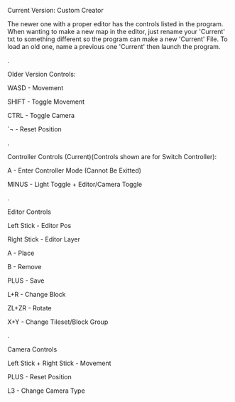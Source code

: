 Current Version: Custom Creator

The newer one with a proper editor has the controls listed in the program.
When wanting to make a new map in the editor, just rename your 'Current' txt to something different so the program can make a new 'Current' File.
To load an old one, name a previous one 'Current' then launch the program.

.

Older Version Controls:

WASD - Movement

SHIFT - Toggle Movement

CTRL - Toggle Camera

`¬ - Reset Position

.

Controller Controls (Current)(Controls shown are for Switch Controller):

A - Enter Controller Mode (Cannot Be Exitted)

MINUS - Light Toggle + Editor/Camera Toggle

.

Editor Controls

Left Stick - Editor Pos

Right Stick - Editor Layer

A - Place

B - Remove

PLUS - Save

L+R - Change Block

ZL+ZR - Rotate

X+Y - Change Tileset/Block Group

.

Camera Controls

Left Stick + Right Stick - Movement

PLUS - Reset Position

L3 - Change Camera Type

